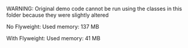 WARNING: Original demo code cannot be run using the classes in this folder because they were slightly altered

No Flyweight:
Used memory: 137 MB

With Flyweight:
Used memory: 41 MB
